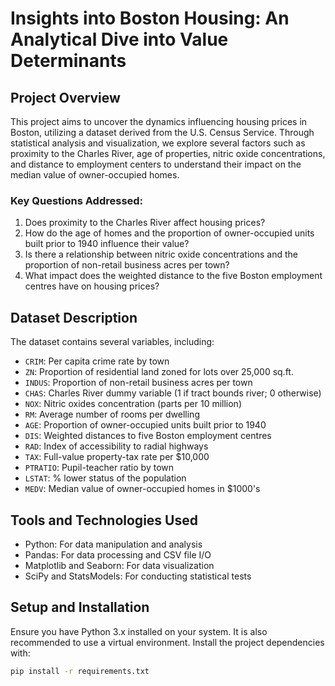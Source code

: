 # Insights into Boston Housing: An Analytical Dive into Value Determinants

## Project Overview
This project aims to uncover the dynamics influencing housing prices in Boston, utilizing a dataset derived from the U.S. Census Service. Through statistical analysis and visualization, we explore several factors such as proximity to the Charles River, age of properties, nitric oxide concentrations, and distance to employment centers to understand their impact on the median value of owner-occupied homes.

### Key Questions Addressed:
1. Does proximity to the Charles River affect housing prices?
2. How do the age of homes and the proportion of owner-occupied units built prior to 1940 influence their value?
3. Is there a relationship between nitric oxide concentrations and the proportion of non-retail business acres per town?
4. What impact does the weighted distance to the five Boston employment centres have on housing prices?

## Dataset Description
The dataset contains several variables, including:
- `CRIM`: Per capita crime rate by town
- `ZN`: Proportion of residential land zoned for lots over 25,000 sq.ft.
- `INDUS`: Proportion of non-retail business acres per town
- `CHAS`: Charles River dummy variable (1 if tract bounds river; 0 otherwise)
- `NOX`: Nitric oxides concentration (parts per 10 million)
- `RM`: Average number of rooms per dwelling
- `AGE`: Proportion of owner-occupied units built prior to 1940
- `DIS`: Weighted distances to five Boston employment centres
- `RAD`: Index of accessibility to radial highways
- `TAX`: Full-value property-tax rate per $10,000
- `PTRATIO`: Pupil-teacher ratio by town
- `LSTAT`: % lower status of the population
- `MEDV`: Median value of owner-occupied homes in $1000's

## Tools and Technologies Used
- Python: For data manipulation and analysis
- Pandas: For data processing and CSV file I/O
- Matplotlib and Seaborn: For data visualization
- SciPy and StatsModels: For conducting statistical tests

## Setup and Installation
Ensure you have Python 3.x installed on your system. It is also recommended to use a virtual environment. Install the project dependencies with:

```bash
pip install -r requirements.txt
